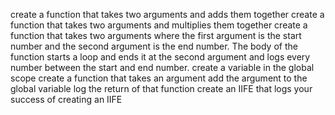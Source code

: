 create a function that takes two arguments and adds them together
create a function that takes two arguments and multiplies them together
create a function that takes two arguments where the first argument is the start number and the second argument is the end number. The body of the function starts a loop and ends it at the second argument and logs every number between the start and end number.
create a variable in the global scope
create a function that takes an argument
add the argument to the global variable
log the return of that function
create an IIFE that logs your success of creating an IIFE